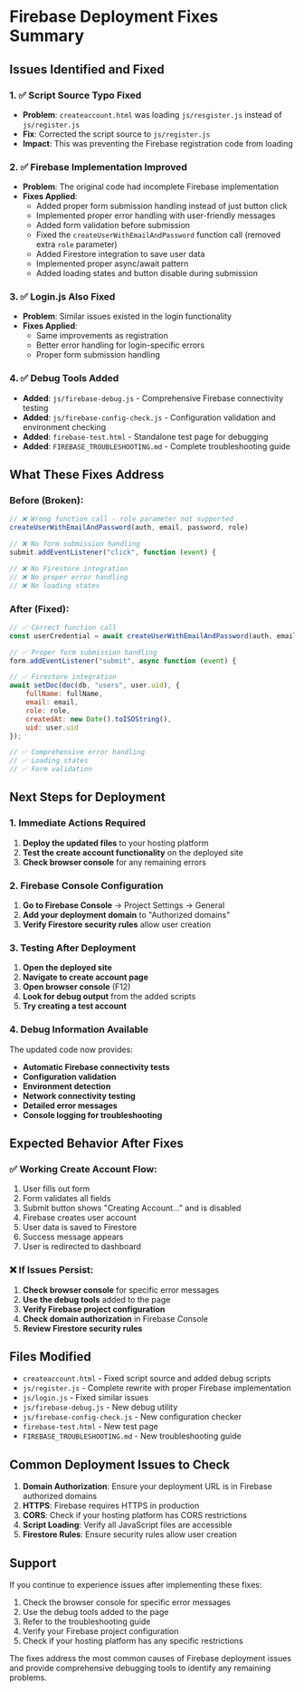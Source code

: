 # Firebase Deployment Fixes Summary

## Issues Identified and Fixed

### 1. ✅ Script Source Typo Fixed
- **Problem**: `createaccount.html` was loading `js/resgister.js` instead of `js/register.js`
- **Fix**: Corrected the script source to `js/register.js`
- **Impact**: This was preventing the Firebase registration code from loading

### 2. ✅ Firebase Implementation Improved
- **Problem**: The original code had incomplete Firebase implementation
- **Fixes Applied**:
  - Added proper form submission handling instead of just button click
  - Implemented proper error handling with user-friendly messages
  - Added form validation before submission
  - Fixed the `createUserWithEmailAndPassword` function call (removed extra `role` parameter)
  - Added Firestore integration to save user data
  - Implemented proper async/await pattern
  - Added loading states and button disable during submission

### 3. ✅ Login.js Also Fixed
- **Problem**: Similar issues existed in the login functionality
- **Fixes Applied**:
  - Same improvements as registration
  - Better error handling for login-specific errors
  - Proper form submission handling

### 4. ✅ Debug Tools Added
- **Added**: `js/firebase-debug.js` - Comprehensive Firebase connectivity testing
- **Added**: `js/firebase-config-check.js` - Configuration validation and environment checking
- **Added**: `firebase-test.html` - Standalone test page for debugging
- **Added**: `FIREBASE_TROUBLESHOOTING.md` - Complete troubleshooting guide

## What These Fixes Address

### Before (Broken):
```javascript
// ❌ Wrong function call - role parameter not supported
createUserWithEmailAndPassword(auth, email, password, role)

// ❌ No form submission handling
submit.addEventListener("click", function (event) {

// ❌ No Firestore integration
// ❌ No proper error handling
// ❌ No loading states
```

### After (Fixed):
```javascript
// ✅ Correct function call
const userCredential = await createUserWithEmailAndPassword(auth, email, password);

// ✅ Proper form submission handling
form.addEventListener("submit", async function (event) {

// ✅ Firestore integration
await setDoc(doc(db, "users", user.uid), {
    fullName: fullName,
    email: email,
    role: role,
    createdAt: new Date().toISOString(),
    uid: user.uid
});

// ✅ Comprehensive error handling
// ✅ Loading states
// ✅ Form validation
```

## Next Steps for Deployment

### 1. Immediate Actions Required
1. **Deploy the updated files** to your hosting platform
2. **Test the create account functionality** on the deployed site
3. **Check browser console** for any remaining errors

### 2. Firebase Console Configuration
1. **Go to Firebase Console** → Project Settings → General
2. **Add your deployment domain** to "Authorized domains"
3. **Verify Firestore security rules** allow user creation

### 3. Testing After Deployment
1. **Open the deployed site**
2. **Navigate to create account page**
3. **Open browser console** (F12)
4. **Look for debug output** from the added scripts
5. **Try creating a test account**

### 4. Debug Information Available
The updated code now provides:
- **Automatic Firebase connectivity tests**
- **Configuration validation**
- **Environment detection**
- **Network connectivity testing**
- **Detailed error messages**
- **Console logging for troubleshooting**

## Expected Behavior After Fixes

### ✅ Working Create Account Flow:
1. User fills out form
2. Form validates all fields
3. Submit button shows "Creating Account..." and is disabled
4. Firebase creates user account
5. User data is saved to Firestore
6. Success message appears
7. User is redirected to dashboard

### ❌ If Issues Persist:
1. **Check browser console** for specific error messages
2. **Use the debug tools** added to the page
3. **Verify Firebase project configuration**
4. **Check domain authorization** in Firebase Console
5. **Review Firestore security rules**

## Files Modified

- `createaccount.html` - Fixed script source and added debug scripts
- `js/register.js` - Complete rewrite with proper Firebase implementation
- `js/login.js` - Fixed similar issues
- `js/firebase-debug.js` - New debug utility
- `js/firebase-config-check.js` - New configuration checker
- `firebase-test.html` - New test page
- `FIREBASE_TROUBLESHOOTING.md` - New troubleshooting guide

## Common Deployment Issues to Check

1. **Domain Authorization**: Ensure your deployment URL is in Firebase authorized domains
2. **HTTPS**: Firebase requires HTTPS in production
3. **CORS**: Check if your hosting platform has CORS restrictions
4. **Script Loading**: Verify all JavaScript files are accessible
5. **Firestore Rules**: Ensure security rules allow user creation

## Support

If you continue to experience issues after implementing these fixes:
1. Check the browser console for specific error messages
2. Use the debug tools added to the page
3. Refer to the troubleshooting guide
4. Verify your Firebase project configuration
5. Check if your hosting platform has any specific restrictions

The fixes address the most common causes of Firebase deployment issues and provide comprehensive debugging tools to identify any remaining problems. 